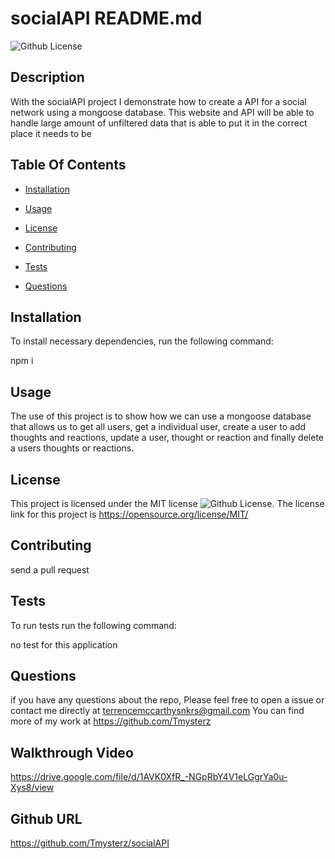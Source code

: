 
  # socialAPI README.md
  ![Github License](https://img.shields.io/badge/MIT-blue)

  ## Description

  With the socialAPI project I demonstrate how to create a API for a social network using a mongoose database. This website and API will be able to handle large amount of unfiltered data that is able to put it in the correct place it needs to be

  ## Table Of Contents 

  * [Installation](#Installation)

  * [Usage](#usage)
  
  * [License](#license)

  * [Contributing](#contributing)

  * [Tests](#tests)

  * [Questions](#questions)

  ## Installation

  To install necessary dependencies, run the following command:

  npm i

  ## Usage

  The use of this project is to show how we can use a mongoose database that allows us to get all users, get a individual user, create a user to add thoughts and reactions, update a user, thought or reaction and finally delete a users thoughts or reactions.

  ## License

  This project is licensed under the MIT license ![Github License](https://img.shields.io/badge/MIT-blue).
  The license link for this project is https://opensource.org/license/MIT/

  ## Contributing 

  send a pull request

  ## Tests

  To run tests run the following command:

  no test for this application

  ## Questions

  if you have any questions about the repo, Please feel free to open a issue or contact me directly at terrencemccarthysnkrs@gmail.com
  You can find more of my work at https://github.com/Tmysterz

  ## Walkthrough Video

  https://drive.google.com/file/d/1AVK0XfR_-NGpRbY4V1eLGgrYa0u-Xys8/view

  ## Github URL

  https://github.com/Tmysterz/socialAPI


